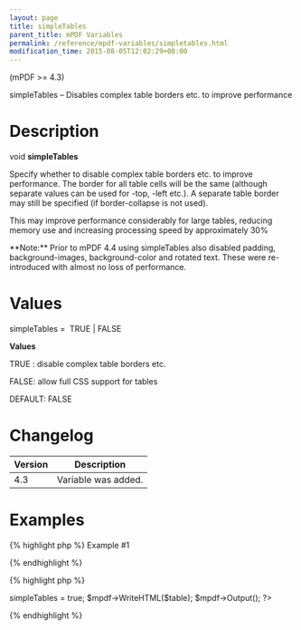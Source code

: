 ```yaml
---
layout: page
title: simpleTables
parent_title: mPDF Variables
permalink: /reference/mpdf-variables/simpletables.html
modification_time: 2015-08-05T12:02:29+00:00
---
```


(mPDF &gt;= 4.3)

simpleTables – Disables complex table borders etc. to improve performance

# Description

void **simpleTables**

Specify whether to disable complex table borders etc. to improve performance. The border for all table cells will be the same (although separate values can be used for -top, -left etc.). A separate table border may still be specified (if border-collapse is not used).

This may improve performance considerably for large tables, reducing memory use and increasing processing speed by approximately 30%

<div class="alert alert-info" role="alert">**Note:** Prior to mPDF 4.4 using simpleTables also disabled padding, background-images, background-color and rotated text. These were re-introduced with almost no loss of performance.</div>

# Values

<span class="parameter">simpleTables</span> =  <span class="smallblock">TRUE </span>| <span class="smallblock">FALSE</span>

**Values**

<span class="smallblock">TRUE </span>: disable complex table borders etc.

<span class="smallblock">FALSE</span>: allow full CSS support for tables

<span class="smallblock">DEFAULT</span>: <span class="smallblock">FALSE</span>

# Changelog

<table class="table"> <thead>
<tr> <th>Version</th><th>Description</th> </tr>
</thead> <tbody>
<tr>
<td>4.3</td>
<td>Variable was added.</td>
</tr>
</tbody> </table>

# Examples

{% highlight php %}
Example #1

{% endhighlight %}

{% highlight php %}
<?php

include("// Require composer autoload
require_once __DIR__ . '/vendor/autoload.php';");

$mpdf = new mPDF();

$mpdf->simpleTables = true;

$mpdf->WriteHTML($table);

$mpdf->Output();

?>
{% endhighlight %}

